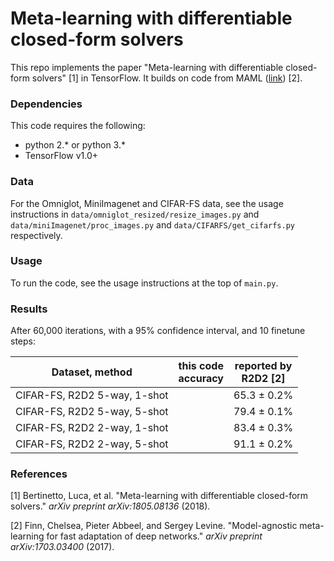 # Meta-learning with differentiable closed-form solvers

This repo implements the paper "Meta-learning with differentiable closed-form solvers" [1] in TensorFlow. It builds on code from MAML ([link](https://github.com/cbfinn/maml)) [2].

### Dependencies
This code requires the following:
* python 2.\* or python 3.\*
* TensorFlow v1.0+

### Data
For the Omniglot, MiniImagenet and CIFAR-FS data, see the usage instructions in `data/omniglot_resized/resize_images.py` and `data/miniImagenet/proc_images.py` and `data/CIFARFS/get_cifarfs.py` respectively.

### Usage
To run the code, see the usage instructions at the top of `main.py`.

### Results

After 60,000 iterations, with a 95% confidence interval, and 10 finetune steps:

| Dataset, method | this code<br />accuracy | reported by<br /> R2D2 [2] |
| ------------- | :---------------------: | :-----------: |
| CIFAR-FS, R2D2 5-way, 1-shot |             | 65.3 ± 0.2% |
| CIFAR-FS, R2D2 5-way, 5-shot |             | 79.4 ± 0.1% |
| CIFAR-FS, R2D2 2-way, 1-shot |             | 83.4 ± 0.3% |
| CIFAR-FS, R2D2 2-way, 5-shot |             | 91.1 ± 0.2% |

### References

[1] Bertinetto, Luca, et al. "Meta-learning with differentiable closed-form solvers." *arXiv preprint arXiv:1805.08136* (2018).

[2] Finn, Chelsea, Pieter Abbeel, and Sergey Levine. "Model-agnostic meta-learning for fast adaptation of deep networks." *arXiv preprint arXiv:1703.03400* (2017).
